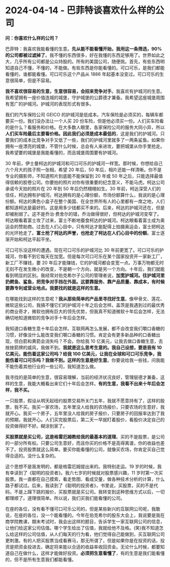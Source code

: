 # 2024-04-14 - 巴菲特谈喜欢什么样的公司

**问：你喜欢什么样的公司？**

巴菲特：我喜欢我能看懂的生意。**先从能不能看懂开始，我用这一条筛选，90%的公司都被过滤掉了**。我不懂的东西很多，好在我懂的东西足够用了。世界如此之大，几乎所有公司都是公众持股的。所有的美国公司，随便挑。首先，有些东西明知道自己不懂，不懂的，不能做。有些东西是你能看懂的。可口可乐，是我们都能看懂的，谁都能看懂。可口可乐这个产品从 1886 年起基本没变过。可口可乐的生意很简单，但是不容易。

**我不喜欢很容易的生意，生意很容易，会招来竞争对手**。我喜欢有护城河的生意。我希望拥有一座价值连城的城堡，守护城堡的公爵德才兼备。我希望这座城堡周围有宽广的护城河。护城河的表现形式有很多。

我们的汽车保险公司 GEICO 的护城河是低成本。汽车保险是必须买的，每辆车都要买一份。我们没办法让一个人买 20 份车险，但是他必须买一份。人们买车险看的是什么？看服务和价格。在大多数人眼里，各家保险公司的服务大同小异，所以**人们买车险最后主要看价格。因此我们必须是成本最低的**，这是我们的护城河。只要我们的成本比竞争对手又低了一些，我们的护城河里就多了一两条鲨鱼。如果你拥有一座漂亮的城堡，不管什么时候，总会有人来进攻，要把城堡从你手里抢走。我希望要的城堡是我能看懂的，而且城堡周围要有护城河。

30 年前，伊士曼柯达的护城河和可口可乐的护城河一样宽。那时候，你想给自己六个月大的孩子照一张相，希望 20 年后，50 年后，相片还能一样清晰。你不是专业的摄影师，不知道照片到底能不能保留到 20 年或 50 年之后，只能选择最值得信赖的胶卷公司。你要拍的照片对你有很重要的纪念意义，不能马虎。柯达公司承诺今天拍的照片在 20 年到 50 年后仍然栩栩如生。30 年前，柯达深受人们的信任，柯达拥有护城河。柯达拥有的是心理份额，市场份额算什么，我说的是心理份额。柯达的黄色小盒子在整个美国、在全世界所有人的心里都有一席之地，人们都知道柯达是最好的。这是用多少钱都买不来的。后来，柯达的护城河还在，但是却被削弱了。这不是乔治·费舍尔的错，乔治做得很好，但柯达的护城河变窄了。柯达眼看着富士攻了过来，富士不断地蚕食柯达的护城河。柯达眼看着富士成为奥运会的赞助商。过去在人们心目中，只有柯达才能配得上拍摄奥运会，富士把柯达的光环抢走了。**富士抢了柯达的声誉，也抢走了柯达在人们心目中的份额**。富士逐渐开始和柯达平起平坐。

可口可乐没这样的遭遇。现在可口可乐的护城河比 30 年前更宽了。可口可乐的护城河，你看不到它每天在加宽。但是每次可口可乐在某个国家投资开一家新工厂，新工厂不赚钱，要 20 年后才能赚钱，它的护城河都会变宽一点。万事万物都无时无刻不在发生微小的改变，不是朝一个方向，就是另一个方向。十年后，我们就能看到明显的区别。我经常对伯克希尔子公司的管理者说，**加宽护城河。往护城河里扔鳄鱼、鲨鱼，把竞争对手挡在外面。这要靠服务、靠产品质量、靠成本，有时候要靠专利或营业地点。我要找的就是这样的生意。**

在哪能找到这样的生意呢？**我从那些简单的产品里寻找好生意**。像甲骨文、莲花、微软这些公司，我搞不懂它们的护城河十年之后会怎样。盖茨是我遇到过的最优秀的商业奇才，微软也拥有巨大的领先优势，但我真不知道微软十年后会怎样，无法确切地知道微软的竞争对手十年后会怎样。

我知道口香糖生意十年后会怎样。互联网再怎么发展，都不会改变我们嚼口香糖的习惯，好像没什么能改变我们嚼口香糖的习惯。肯定会有更多新品种的口香糖出现，但白箭和黄箭会消失吗？不会。你给我 10 亿美元，让我去做口香糖生意，去挫挫箭牌的威风，我做不到。**我就是这么思考生意的。我自己设想，要是我有 10 亿美元，能伤着这家公司吗？给我 100 亿美元，让我在全球和可口可乐竞争，我能伤着可口可乐吗？我做不到。这样的生意是好生意**。你要说给我一些钱，问我能不能伤着其他行业的一些公司，我知道怎么做。

我寻找的是简单的生意，很容易理解，当前的经济状况良好，管理层德才兼备，这样的生意，我能大概看出来它们十年后会怎样。**有的生意，我看不出来十年后会怎样，我不买。**

一只股票，假设从明天起纽约股票交易所关门五年，我就不愿意持有了，这样的股票，我不买。我买一家农场，五年里没人给我的农场报价，只要农场的生意好，我就开心。我买一个房子，五年里没人给我的房子报价，只要房子的回报率达到了我的预期，我就开心。人们买完股票后，第二天一早就盯着股价，看股价决定自己的投资做得好不好。糊涂到家了。

**买股票就是买公司，这是格雷厄姆教给我的最基本的道理**。买的不是股票，是公司的一部分所有权。只要公司生意好，而且你买的价格不是高得离谱，你的收益也差不了。投资股票就这么简单。要买你能看懂的公司，就像买农场，你肯定买自己觉得合适的。没什么复杂的。

这个思想不是我发明的，都是格雷厄姆提出来的。我特别走运。19 岁的时候，我有幸读到了《聪明的投资者》。我六七岁的时候就对股票感兴趣，11 岁时第一次买股票。我一直都在自己摸索，看走势图、看成交量，做各种技术分析的计算，什么路子都试过。后来，我读到了《聪明的投资者》，书里说，买股票，买的不是代码，不是上蹿下跳的报价，买股票就是买公司。我转变到这种思维方式以后，一切都理顺了。道理很简单。所以说，我们买我们能看懂的公司。

在座的各位，没有看不懂可口可乐公司的，但是某些新兴的互联网公司呢，我敢说，在座的各位，没一个能看懂的。今年在伯克希尔的股东大会上，我说要是我在商学院教课，期末考试时，我会出这样的题目，告诉学生一家互联网公司的信息，让他们给这家公司估值。哪个学生给出了估值，我就给他不及格。(笑)我不知道怎么给这样的公司估值，从人们每天的行为看，他们觉得自己能做到，买互联网公司更刺激。有的人把买股票当成看赛马，那无所谓了，但是如果你是在投资的话，投资是把资金投进去，确定将来能以合适的收益率收回资金。无论什么时候，都要知道自己在做什么，这样才能做好投资。**必须把生意看懂了**，有的生意是我们能看懂的，但不是所有生意我们都能看懂。